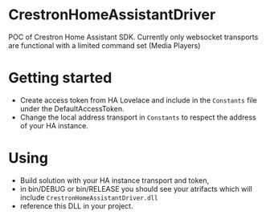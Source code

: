 # CrestronHomeAssistantDriver
POC of Crestron Home Assistant SDK. 
Currently only websocket transports are functional with a limited command set (Media Players)

# Getting started
 - Create access token from HA Lovelace and include in the `Constants` file under the DefaultAccessToken.
 - Change the local address transport in `Constants` to respect the address of your HA instance.

# Using
 - Build solution with your HA instance transport and token,
 - in bin/DEBUG or bin/RELEASE you should see your atrifacts which will include `CrestronHomeAssistantDriver.dll` 
 - reference this  DLL in your project.

